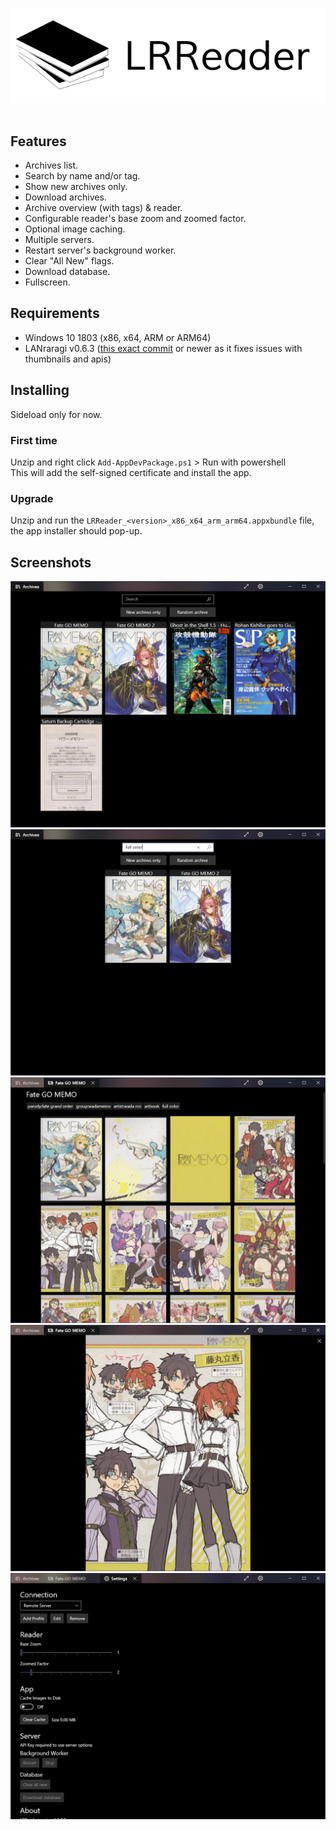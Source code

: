 ![Logo](.github/logo.png)<br><br>

## Features
- Archives list.
- Search by name and/or tag.
- Show new archives only.
- Download archives.
- Archive overview (with tags) & reader.
- Configurable reader's base zoom and zoomed factor.
- Optional image caching.
- Multiple servers.
- Restart server's background worker.
- Clear "All New" flags.
- Download database.
- Fullscreen.

## Requirements

- Windows 10 1803 (x86, x64, ARM or ARM64)
- LANraragi v0.6.3 ([this exact commit](https://github.com/Difegue/LANraragi/commit/865350a10d96346420ce558c6811da3cf4131408) or newer as it fixes issues with thumbnails and apis)

## Installing
Sideload only for now. 

### First time
Unzip and right click `Add-AppDevPackage.ps1` > Run with powershell<br>
This will add the self-signed certificate and install the app.

### Upgrade
Unzip and run the `LRReader_<version>_x86_x64_arm_arm64.appxbundle` file, the app installer should pop-up.

## Screenshots

![Main View](.github/screenshots/01.png)<br>
![Search](.github/screenshots/02.png)<br>
![Archive View](.github/screenshots/03.png)<br>
![Reader](.github/screenshots/04.png)<br>
![Settings](.github/screenshots/05.png)<br>
